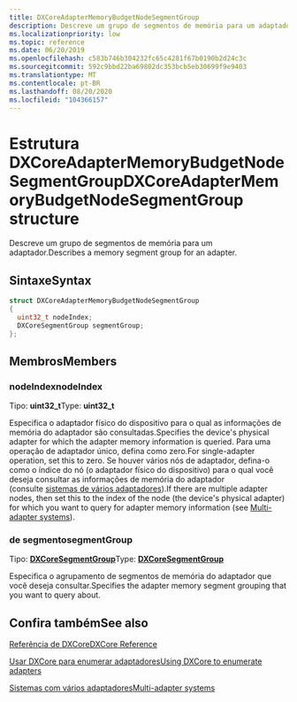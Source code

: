 ```yaml
---
title: DXCoreAdapterMemoryBudgetNodeSegmentGroup
description: Descreve um grupo de segmentos de memória para um adaptador.
ms.localizationpriority: low
ms.topic: reference
ms.date: 06/20/2019
ms.openlocfilehash: c583b746b304232fc65c4281f67b0190b2d24c3c
ms.sourcegitcommit: 592c9bbd22ba69802dc353bcb5eb30699f9e9403
ms.translationtype: MT
ms.contentlocale: pt-BR
ms.lasthandoff: 08/20/2020
ms.locfileid: "104366157"
---
```

# <a name="dxcoreadaptermemorybudgetnodesegmentgroup-structure"></a><span data-ttu-id="0e20f-103">Estrutura DXCoreAdapterMemoryBudgetNodeSegmentGroup</span><span class="sxs-lookup"><span data-stu-id="0e20f-103">DXCoreAdapterMemoryBudgetNodeSegmentGroup structure</span></span>

<span data-ttu-id="0e20f-104">Descreve um grupo de segmentos de memória para um adaptador.</span><span class="sxs-lookup"><span data-stu-id="0e20f-104">Describes a memory segment group for an adapter.</span></span>

## <a name="syntax"></a><span data-ttu-id="0e20f-105">Sintaxe</span><span class="sxs-lookup"><span data-stu-id="0e20f-105">Syntax</span></span>

```cpp
struct DXCoreAdapterMemoryBudgetNodeSegmentGroup
{
  uint32_t nodeIndex;
  DXCoreSegmentGroup segmentGroup;
};
```

## <a name="members"></a><span data-ttu-id="0e20f-106">Membros</span><span class="sxs-lookup"><span data-stu-id="0e20f-106">Members</span></span>

### <a name="nodeindex"></a><span data-ttu-id="0e20f-107">nodeIndex</span><span class="sxs-lookup"><span data-stu-id="0e20f-107">nodeIndex</span></span>

<span data-ttu-id="0e20f-108">Tipo: **uint32_t**</span><span class="sxs-lookup"><span data-stu-id="0e20f-108">Type: **uint32_t**</span></span>

<span data-ttu-id="0e20f-109">Especifica o adaptador físico do dispositivo para o qual as informações de memória do adaptador são consultadas.</span><span class="sxs-lookup"><span data-stu-id="0e20f-109">Specifies the device's physical adapter for which the adapter memory information is queried.</span></span> <span data-ttu-id="0e20f-110">Para uma operação de adaptador único, defina como zero.</span><span class="sxs-lookup"><span data-stu-id="0e20f-110">For single-adapter operation, set this to zero.</span></span> <span data-ttu-id="0e20f-111">Se houver vários nós de adaptador, defina-o como o índice do nó (o adaptador físico do dispositivo) para o qual você deseja consultar as informações de memória do adaptador (consulte [sistemas de vários adaptadores](../../direct3d12/multi-engine.md)).</span><span class="sxs-lookup"><span data-stu-id="0e20f-111">If there are multiple adapter nodes, then set this to the index of the node (the device's physical adapter) for which you want to query for adapter memory information (see [Multi-adapter systems](../../direct3d12/multi-engine.md)).</span></span>

### <a name="segmentgroup"></a><span data-ttu-id="0e20f-112">de segmento</span><span class="sxs-lookup"><span data-stu-id="0e20f-112">segmentGroup</span></span>

<span data-ttu-id="0e20f-113">Tipo: **[DXCoreSegmentGroup](./ne-dxcore_interface-dxcoresegmentgroup.md)**</span><span class="sxs-lookup"><span data-stu-id="0e20f-113">Type: **[DXCoreSegmentGroup](./ne-dxcore_interface-dxcoresegmentgroup.md)**</span></span>

<span data-ttu-id="0e20f-114">Especifica o agrupamento de segmentos de memória do adaptador que você deseja consultar.</span><span class="sxs-lookup"><span data-stu-id="0e20f-114">Specifies the adapter memory segment grouping that you want to query about.</span></span>

## <a name="see-also"></a><span data-ttu-id="0e20f-115">Confira também</span><span class="sxs-lookup"><span data-stu-id="0e20f-115">See also</span></span>

[<span data-ttu-id="0e20f-116">Referência de DXCore</span><span class="sxs-lookup"><span data-stu-id="0e20f-116">DXCore Reference</span></span>](../dxcore-reference.md)

[<span data-ttu-id="0e20f-117">Usar DXCore para enumerar adaptadores</span><span class="sxs-lookup"><span data-stu-id="0e20f-117">Using DXCore to enumerate adapters</span></span>](../dxcore-enum-adapters.md)

[<span data-ttu-id="0e20f-118">Sistemas com vários adaptadores</span><span class="sxs-lookup"><span data-stu-id="0e20f-118">Multi-adapter systems</span></span>](../../direct3d12/multi-engine.md)